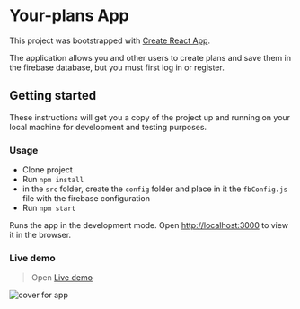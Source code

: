 # Your-plans App

This project was bootstrapped with [Create React App](https://github.com/facebook/create-react-app).

The application allows you and other users to create plans and save them in the firebase database, but you must first log in or register.

## Getting started

These instructions will get you a copy of the project up and running on your local machine for development and testing purposes.

### Usage
* Clone project
* Run `npm install`
* in the `src` folder, create the `config` folder and place in it the `fbConfig.js` file with the firebase configuration
* Run `npm start`

Runs the app in the development mode.
Open [http://localhost:3000](http://localhost:3000) to view it in the browser.

### Live demo

> Open [Live demo](https://your-plans-app.firebaseapp.com/)

![cover for app](https://github.com/Ihor-Onyshchuk/your-plans/blob/master/preview.jpg 'preview')

